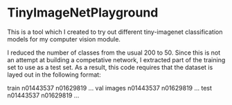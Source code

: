 # TinyImageNetPlayground
This is a tool which I created to try out different tiny-imagenet classification models for my computer vision module.

I reduced the number of classes from the usual 200 to 50. Since this is not an attempt at building a competative network, I extracted part of the training set to use as a test set.
As a result, this code requires that the dataset is layed out in the following format:

train
    n01443537
    n01629819
    ...
val
    images
        n01443537
        n01629819
        ...
test
    n01443537
    n01629819
    ...